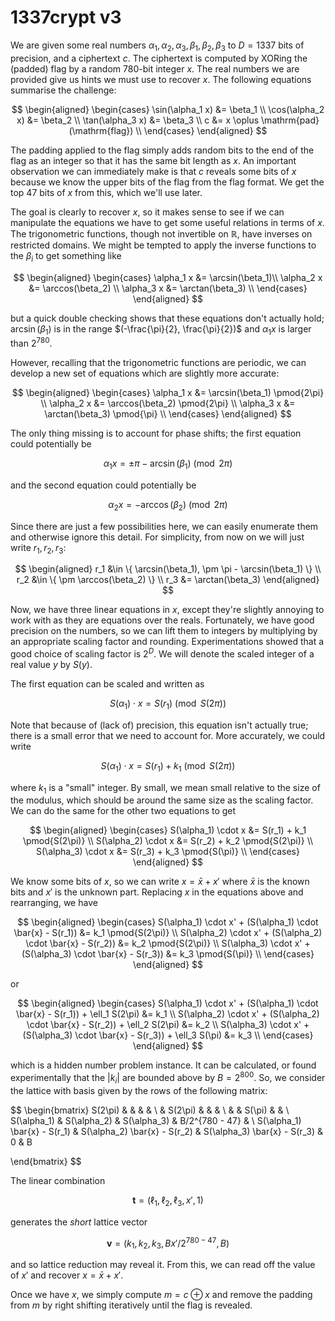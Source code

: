 # 1337crypt v3

We are given some real numbers $\alpha_1, \alpha_2, \alpha_3, \beta_1, \beta_2, \beta_3$ to $D = 1337$ bits of precision, and a ciphertext $c$. The ciphertext is computed by XORing the (padded) flag by a random $780$-bit integer $x$. The real numbers we are provided give us hints we must use to recover $x$. The following equations summarise the challenge:

$$
\begin{aligned}
    \begin{cases}
        \sin(\alpha_1 x) &= \beta_1 \\
        \cos(\alpha_2 x) &= \beta_2 \\
        \tan(\alpha_3 x) &= \beta_3 \\
        c &= x \oplus \mathrm{pad}(\mathrm{flag}) \\
    \end{cases}
\end{aligned}
$$

The padding applied to the flag simply adds random bits to the end of the flag as an integer so that it has the same bit length as $x$. An important observation we can immediately make is that $c$ reveals some bits of $x$ because we know the upper bits of the flag from the flag format. We get the top 47 bits of $x$ from this, which we'll use later.

The goal is clearly to recover $x$, so it makes sense to see if we can manipulate the equations we have to get some useful relations in terms of $x$. The trigonometric functions, though not invertible on $\mathbb{R}$, have inverses on restricted domains. We might be tempted to apply the inverse functions to the $\beta_i$ to get something like

$$
\begin{aligned}
    \begin{cases}
        \alpha_1 x &= \arcsin(\beta_1)\\
        \alpha_2 x &= \arccos(\beta_2) \\
        \alpha_3 x &= \arctan(\beta_3) \\
    \end{cases}
\end{aligned}
$$

but a quick double checking shows that these equations don't actually hold; $\arcsin(\beta_1)$ is in the range $(-\frac{\pi}{2}, \frac{\pi}{2})$ and $\alpha_1 x$ is larger than $2^{780}$.

However, recalling that the trigonometric functions are periodic, we can develop a new set of equations which are slightly more accurate:

$$
\begin{aligned}
    \begin{cases}
        \alpha_1 x &= \arcsin(\beta_1) \pmod{2\pi} \\
        \alpha_2 x &= \arccos(\beta_2) \pmod{2\pi} \\
        \alpha_3 x &= \arctan(\beta_3) \pmod{\pi} \\
    \end{cases}
\end{aligned}
$$

The only thing missing is to account for phase shifts; the first equation could potentially be

$$
\alpha_1 x = \pm \pi - \arcsin(\beta_1) \pmod{2\pi}
$$

and the second equation could potentially be

$$
\alpha_2 x = -\arccos(\beta_2) \pmod{2\pi}
$$

Since there are just a few possibilities here, we can easily enumerate them and  otherwise ignore this detail. For simplicity, from now on we will just write $r_1, r_2, r_3$:

$$
\begin{aligned}
    r_1 &\in \{ \arcsin(\beta_1), \pm \pi - \arcsin(\beta_1) \} \\
    r_2 &\in \{ \pm \arccos(\beta_2) \} \\
    r_3 &= \arctan(\beta_3)
\end{aligned}
$$

Now, we have three linear equations in $x$, except they're slightly annoying to work with as they are equations over the reals. Fortunately, we have good precision on the numbers, so we can lift them to integers by multiplying by an appropriate scaling factor and rounding. Experimentations showed that a good choice of scaling factor is $2^D$. We will denote the scaled integer of a real value $y$ by $S(y)$.

The first equation can be scaled and written as

$$
S(\alpha_1) \cdot x = S(r_1) \pmod{S(2\pi)}
$$

Note that because of (lack of) precision, this equation isn't actually true; there is a small error that we need to account for. More accurately, we could write

$$
S(\alpha_1) \cdot x = S(r_1) + k_1 \pmod{S(2\pi)}
$$

where $k_1$ is a "small" integer. By small, we mean small relative to the size of the modulus, which should be around the same size as the scaling factor. We can do the same for the other two equations to get

$$
\begin{aligned}
    \begin{cases}
        S(\alpha_1) \cdot x &= S(r_1) + k_1 \pmod{S(2\pi)} \\
        S(\alpha_2) \cdot x &= S(r_2) + k_2 \pmod{S(2\pi)} \\
        S(\alpha_3) \cdot x &= S(r_3) + k_3 \pmod{S(\pi)} \\
    \end{cases}
\end{aligned}
$$

We know some bits of $x$, so we can write $x = \bar{x} + x'$ where $\bar{x}$ is the known bits and $x'$ is the unknown part. Replacing $x$ in the equations above and rearranging, we have

$$
\begin{aligned}
    \begin{cases}
        S(\alpha_1) \cdot x' + (S(\alpha_1) \cdot \bar{x} - S(r_1)) &= k_1 \pmod{S(2\pi)} \\
        S(\alpha_2) \cdot x' + (S(\alpha_2) \cdot \bar{x} - S(r_2)) &= k_2 \pmod{S(2\pi)} \\
        S(\alpha_3) \cdot x' + (S(\alpha_3) \cdot \bar{x} - S(r_3)) &= k_3 \pmod{S(\pi)} \\
    \end{cases}
\end{aligned}
$$

or

$$
\begin{aligned}
    \begin{cases}
        S(\alpha_1) \cdot x' + (S(\alpha_1) \cdot \bar{x} - S(r_1)) + \ell_1 S(2\pi) &= k_1 \\
        S(\alpha_2) \cdot x' + (S(\alpha_2) \cdot \bar{x} - S(r_2)) + \ell_2 S(2\pi) &= k_2 \\
        S(\alpha_3) \cdot x' + (S(\alpha_3) \cdot \bar{x} - S(r_3)) + \ell_3 S(\pi) &= k_3 \\
    \end{cases}
\end{aligned}
$$

which is a hidden number problem instance. It can be calculated, or found experimentally that the $|k_i|$ are bounded above by $B = 2^{800}$. So, we consider the lattice with basis given by the rows of the following matrix:

$$
\begin{bmatrix}
    S(2\pi) & & & & \\
    & S(2\pi) & & & \\
    & & S(\pi) & & \\
    S(\alpha_1) & S(\alpha_2) & S(\alpha_3) & B/2^{780 - 47} & \\
    S(\alpha_1) \bar{x} - S(r_1) & S(\alpha_2) \bar{x} - S(r_2) & S(\alpha_3) \bar{x} - S(r_3) & 0 & B

\end{bmatrix}
$$

The linear combination

$$
\mathbf{t} = (\ell_1, \ell_2, \ell_3, x', 1)
$$

generates the _short_ lattice vector

$$
\mathbf{v} = (k_1, k_2, k_3, Bx'/2^{780 - 47}, B)
$$

and so lattice reduction may reveal it. From this, we can read off the value of $x'$ and recover $x = \bar{x} + x'$.

Once we have $x$, we simply compute $m = c \oplus x$ and remove the padding from $m$ by right shifting iteratively until the flag is revealed.
